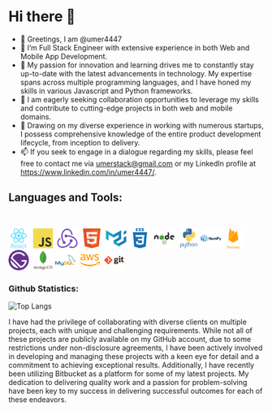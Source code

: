 # Hi there 👋

<!--
**umer4447/umer4447** is a ✨ _special_ ✨ repository because its `README.md` (this file) appears on your GitHub profile.

Here are some ideas to get you started:

-->


- 👋 Greetings, I am @umer4447
- 🔭 I’m Full Stack Engineer with extensive experience in both Web and Mobile App Development.
- 🌱 My passion for innovation and learning drives me to constantly stay up-to-date with the latest advancements in technology. My expertise spans across    multiple programming languages, and I have honed my skills in various Javascript and Python frameworks. 
- 👯 I am eagerly seeking collaboration opportunities to leverage my skills and contribute to cutting-edge projects in both web and mobile domains.
- 🌱 Drawing on my diverse experience in working with numerous startups, I possess comprehensive knowledge of the entire product development lifecycle, from inception to delivery.
- 📫 If you seek to engage in a dialogue regarding my skills, please feel free to contact me via umerstack@gmail.com or my LinkedIn profile at https://www.linkedin.com/in/umer4447/.

## Languages and Tools: 

<div style="padding-top: 30px; padding-bottom: 30px; ">
  <img src="https://github.com/devicons/devicon/blob/master/icons/react/react-original-wordmark.svg" title="React" alt="React" width="40" height="40"/>&nbsp;
  <img src="https://github.com/devicons/devicon/blob/master/icons/javascript/javascript-original.svg" title="JavaScript" alt="JavaScript" width="40" height="40"/>&nbsp;
  <img src="https://github.com/devicons/devicon/blob/master/icons/redux/redux-original.svg" title="Redux" alt="Redux " width="40" height="40"/>&nbsp;
  <img src="https://github.com/devicons/devicon/blob/master/icons/html5/html5-original.svg" title="HTML5" alt="HTML" width="40" height="40"/>&nbsp;
  <img src="https://github.com/devicons/devicon/blob/master/icons/materialui/materialui-original.svg" title="Material UI" alt="Material UI" width="40" height="40"/>&nbsp;
  <img src="https://github.com/devicons/devicon/blob/master/icons/css3/css3-plain-wordmark.svg"  title="CSS3" alt="CSS" width="40" height="40"/>&nbsp;
  <img src="https://github.com/devicons/devicon/blob/master/icons/nodejs/nodejs-original-wordmark.svg" title="NodeJS" alt="NodeJS" width="40" height="40"/>&nbsp;
  <img src="https://github.com/devicons/devicon/blob/master/icons/python/python-original-wordmark.svg" title="Python" alt="Python" width="40" height="40"/>  
  <img src="https://github.com/devicons/devicon/blob/master/icons/numpy/numpy-original-wordmark.svg" title="NumPy" alt="NumPy" width="40" height="40"/>  
  <img src="https://github.com/devicons/devicon/blob/master/icons/firebase/firebase-plain-wordmark.svg" title="Firebase" alt="Firebase" width="40" height="40"/>&nbsp;
  <img src="https://github.com/devicons/devicon/blob/master/icons/gatsby/gatsby-original.svg" title="Gatsby"  alt="Gatsby" width="40" height="40"/>&nbsp;
  <img src="https://github.com/devicons/devicon/blob/master/icons/mongodb/mongodb-original-wordmark.svg" title="MongoDB" alt="MongoDB" width="40" height="40"/>
  <img src="https://github.com/devicons/devicon/blob/master/icons/mysql/mysql-original-wordmark.svg" title="MySQL"  alt="MySQL" width="40" height="40"/>&nbsp;
  <img src="https://github.com/devicons/devicon/blob/master/icons/amazonwebservices/amazonwebservices-plain-wordmark.svg" title="AWS" alt="AWS" width="40" height="40"/>&nbsp;
  <img src="https://github.com/devicons/devicon/blob/master/icons/git/git-original-wordmark.svg" title="Git" **alt="Git" width="40" height="40"/>
 
 
### Github Statistics: 
 
<!-- ![Umer's GitHub stats](https://github-readme-stats.vercel.app/api?username=umer4447&hide=issues,contribs&count_private=true&show_icons=true&theme=gotham&show_owner=true)
-->

![Top Langs](https://github-readme-stats.vercel.app/api/top-langs/?username=umer4447&layout=compact&theme=vision-friendly-dark)


I have had the privilege of collaborating with diverse clients on multiple projects, each with unique and challenging requirements. While not all of these projects are publicly available on my GitHub account, due to some restrictions under non-disclosure agreements, I have been actively involved in developing and managing these projects with a keen eye for detail and a commitment to achieving exceptional results. Additionally, I have recently been utilizing Bitbucket as a platform for some of my latest projects. My dedication to delivering quality work and a passion for problem-solving have been key to my success in delivering successful outcomes for each of these endeavors.

<!-- [![GitHub Streak](http://github-readme-streak-stats.herokuapp.com?user=umer4447&theme=dark&background=000000)](https://git.io/streak-stats)
 -->







